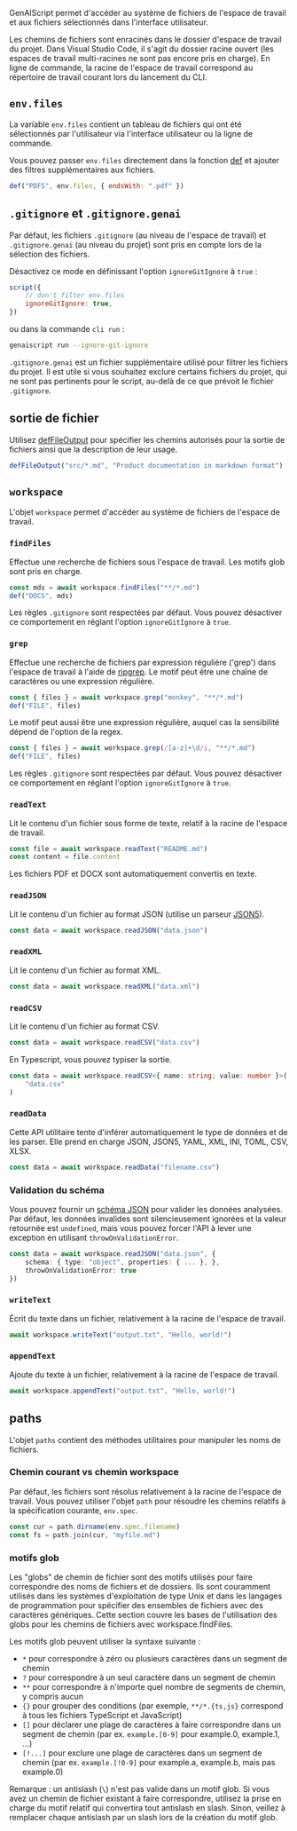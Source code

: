 GenAIScript permet d'accéder au système de fichiers de l'espace de travail et aux fichiers sélectionnés dans l'interface utilisateur.

Les chemins de fichiers sont enracinés dans le dossier d'espace de travail du projet. Dans Visual Studio Code, il s'agit du dossier racine ouvert (les espaces de travail multi-racines ne sont pas encore pris en charge). En ligne de commande, la racine de l'espace de travail correspond au répertoire de travail courant lors du lancement du CLI.

## `env.files`

La variable `env.files` contient un tableau de fichiers qui ont été sélectionnés par l'utilisateur via l'interface utilisateur ou la ligne de commande.

Vous pouvez passer `env.files` directement dans la fonction [def](../../../reference/reference/scripts/context/) et ajouter des filtres supplémentaires aux fichiers.

```js
def("PDFS", env.files, { endsWith: ".pdf" })
```

## `.gitignore` et `.gitignore.genai`

Par défaut, les fichiers `.gitignore` (au niveau de l'espace de travail) et `.gitignore.genai` (au niveau du projet) sont pris en compte lors de la sélection des fichiers.

Désactivez ce mode en définissant l'option `ignoreGitIgnore` à `true` :

```js
script({
    // don't filter env.files
    ignoreGitIgnore: true,
})
```

ou dans la commande `cli run` :

```sh
genaiscript run --ignore-git-ignore
```

`.gitignore.genai` est un fichier supplémentaire utilisé pour filtrer les fichiers du projet. Il est utile si vous souhaitez exclure certains fichiers du projet, qui ne sont pas pertinents pour le script, au-delà de ce que prévoit le fichier `.gitignore`.

## sortie de fichier

Utilisez [defFileOutput](../../../reference/reference/scripts/file-output/) pour spécifier les chemins autorisés pour la sortie de fichiers ainsi que la description de leur usage.

```js
defFileOutput("src/*.md", "Product documentation in markdown format")
```

## `workspace`

L'objet `workspace` permet d'accéder au système de fichiers de l'espace de travail.

### `findFiles`

Effectue une recherche de fichiers sous l'espace de travail. Les motifs glob sont pris en charge.

```ts
const mds = await workspace.findFiles("**/*.md")
def("DOCS", mds)
```

Les règles `.gitignore` sont respectées par défaut. Vous pouvez désactiver ce comportement en réglant l'option `ignoreGitIgnore` à `true`.

### `grep`

Effectue une recherche de fichiers par expression régulière ('grep') dans l'espace de travail à l'aide de [ripgrep](https://github.com/BurntSushi/ripgrep). Le motif peut être une chaîne de caractères ou une expression régulière.

```ts
const { files } = await workspace.grep("monkey", "**/*.md")
def("FILE", files)
```

Le motif peut aussi être une expression régulière, auquel cas la sensibilité dépend de l'option de la regex.

```ts
const { files } = await workspace.grep(/[a-z]+\d/i, "**/*.md")
def("FILE", files)
```

Les règles `.gitignore` sont respectées par défaut. Vous pouvez désactiver ce comportement en réglant l'option `ignoreGitIgnore` à `true`.

### `readText`

Lit le contenu d'un fichier sous forme de texte, relatif à la racine de l'espace de travail.

```ts
const file = await workspace.readText("README.md")
const content = file.content
```

Les fichiers PDF et DOCX sont automatiquement convertis en texte.

### `readJSON`

Lit le contenu d'un fichier au format JSON (utilise un parseur [JSON5](https://json5.org/)).

```ts
const data = await workspace.readJSON("data.json")
```

### `readXML`

Lit le contenu d'un fichier au format XML.

```ts
const data = await workspace.readXML("data.xml")
```

### `readCSV`

Lit le contenu d'un fichier au format CSV.

```ts
const data = await workspace.readCSV("data.csv")
```

En Typescript, vous pouvez typiser la sortie.

```ts '<{ name: string; value: number }>'
const data = await workspace.readCSV<{ name: string; value: number }>(
    "data.csv"
)
```

### `readData`

Cette API utilitaire tente d'inférer automatiquement le type de données et de les parser. Elle prend en charge JSON, JSON5, YAML, XML, INI, TOML, CSV, XLSX.

```js
const data = await workspace.readData("filename.csv")
```

### Validation du schéma

Vous pouvez fournir un [schéma JSON](../../../reference/reference/scripts/schemas/) pour valider les données analysées. Par défaut, les données invalides sont silencieusement ignorées et la valeur retournée est `undefined`, mais vous pouvez forcer l'API à lever une exception en utilisant `throwOnValidationError`.

```ts
const data = await workspace.readJSON("data.json", {
    schema: { type: "object", properties: { ... }, },
    throwOnValidationError: true
})
```

### `writeText`

Écrit du texte dans un fichier, relativement à la racine de l'espace de travail.

```ts
await workspace.writeText("output.txt", "Hello, world!")
```

### `appendText`

Ajoute du texte à un fichier, relativement à la racine de l'espace de travail.

```ts
await workspace.appendText("output.txt", "Hello, world!")
```

## paths

L'objet `paths` contient des méthodes utilitaires pour manipuler les noms de fichiers.

### Chemin courant vs chemin workspace

Par défaut, les fichiers sont résolus relativement à la racine de l'espace de travail. Vous pouvez utiliser l'objet `path` pour résoudre les chemins relatifs à la spécification courante, `env.spec`.

```ts
const cur = path.dirname(env.spec.filename)
const fs = path.join(cur, "myfile.md")
```

### motifs glob

Les "globs" de chemin de fichier sont des motifs utilisés pour faire correspondre des noms de fichiers et de dossiers. Ils sont couramment utilisés dans les systèmes d'exploitation de type Unix et dans les langages de programmation pour spécifier des ensembles de fichiers avec des caractères génériques. Cette section couvre les bases de l'utilisation des globs pour les chemins de fichiers avec workspace.findFiles.

Les motifs glob peuvent utiliser la syntaxe suivante :

* `*` pour correspondre à zéro ou plusieurs caractères dans un segment de chemin
* `?` pour correspondre à un seul caractère dans un segment de chemin
* `**` pour correspondre à n'importe quel nombre de segments de chemin, y compris aucun
* `{}` pour grouper des conditions (par exemple, `**/*.{ts,js}` correspond à tous les fichiers TypeScript et JavaScript)
* `[]` pour déclarer une plage de caractères à faire correspondre dans un segment de chemin (par ex. `example.[0-9]` pour example.0, example.1, ...)
* `[!...]` pour exclure une plage de caractères dans un segment de chemin (par ex. `example.[!0-9]` pour example.a, example.b, mais pas example.0)

Remarque : un antislash (`\`) n'est pas valide dans un motif glob. Si vous avez un chemin de fichier existant à faire correspondre, utilisez la prise en charge du motif relatif qui convertira tout antislash en slash. Sinon, veillez à remplacer chaque antislash par un slash lors de la création du motif glob.